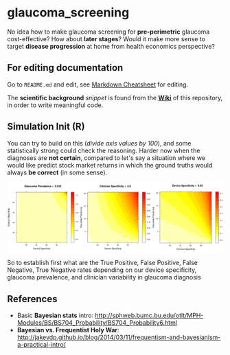 # glaucoma_screening

No idea how to make glaucoma screening for **pre-perimetric** glaucoma cost-effective? How about **later stages**? Would it make more sense to target **disease progression** at home from health economics perspective?

## For editing documentation

Go to `README.md` and edit, see [Markdown Cheatsheet](https://github.com/adam-p/markdown-here/wiki/Markdown-Cheatsheet) for editing. 

The **scientific background** *snippet* is found from the **[Wiki](https://github.com/petteriTeikari/glaucoma_screening/wiki)** of this repository, in order to write meaningful code.

## Simulation Init (R)

You can try to build on this (*divide axis values by 100*), and some statistically strong could check the reasoning. Harder now when the diagnoses are **not certain**, compared to let's say a situation where we would like predict stock market returns in which the ground truths would always **be correct** (in some sense).

![alt text](https://github.com/petteriTeikari/glaucoma_screening/blob/master/images/init_simulation2_div_axes_by_100.png "Logo Title Text 1")

So to establish first what are the True Positive, False Positive, False Negative, True Negative rates depending on our device specificity, glaucoma prevalence, and clinician variability in glaucoma diagnosis

## References

* Basic **Bayesian stats** intro: http://sphweb.bumc.bu.edu/otlt/MPH-Modules/BS/BS704_Probability/BS704_Probability6.html
* **Bayesian vs. Frequentist Holy War**: http://jakevdp.github.io/blog/2014/03/11/frequentism-and-bayesianism-a-practical-intro/

